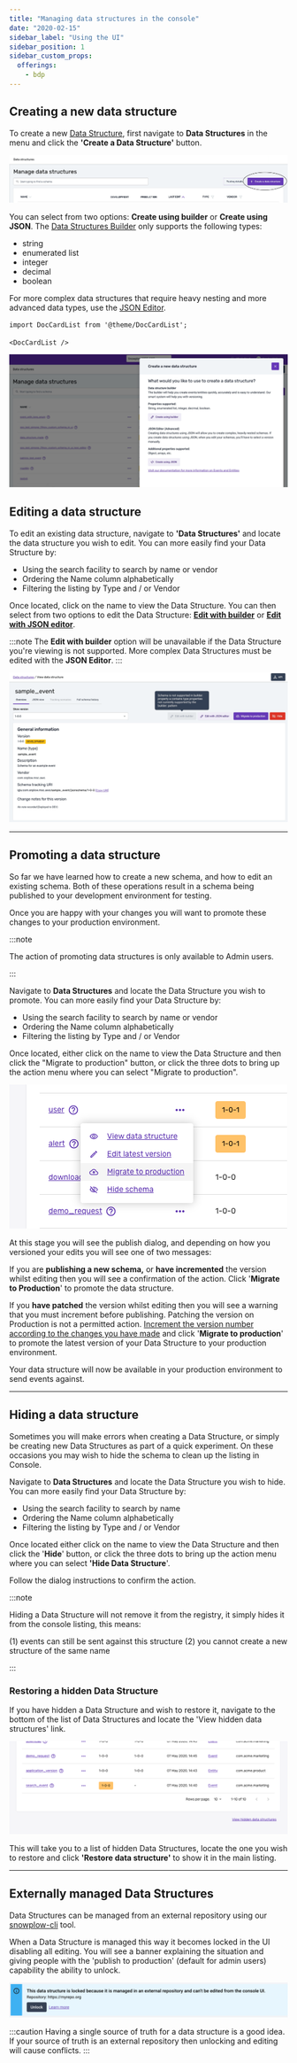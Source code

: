 ```yaml
---
title: "Managing data structures in the console"
date: "2020-02-15"
sidebar_label: "Using the UI"
sidebar_position: 1
sidebar_custom_props:
  offerings:
    - bdp
---
```


## Creating a new data structure

To create a new [Data Structure](/docs/fundamentals/schemas/index.md), first navigate to **Data Structures** in the menu and click the **'Create a Data Structure'** button.

![](images/image-1.png)

You can select from two options: **Create using builder** or **Create using JSON**. The [Data Structures Builder](/docs/data-product-studio/managing-your-data-structures/ui/builder/index.md) only supports the following types:

- string
- enumerated list
- integer
- decimal
- boolean

For more complex data structures that require heavy nesting and more advanced data types, use the [JSON Editor](/docs/data-product-studio/managing-your-data-structures/ui/json-editor/index.md).


```mdx-code-block
import DocCardList from '@theme/DocCardList';

<DocCardList />
```


![](images/builder-or-json.png)

## Editing a data structure

To edit an existing data structure, navigate to **'Data Structures'** and locate the data structure you wish to edit. You can more easily find your Data Structure by:

- Using the search facility to search by name or vendor
- Ordering the Name column alphabetically
- Filtering the listing by Type and / or Vendor

Once located, click on the name to view the Data Structure. You can then select from two options to edit the Data Structure: [**Edit with builder**](./builder/index.md#editing-a-data-structure-with-the-data-structures-builder) or [**Edit with JSON editor**](./json-editor/index.md#editing-a-data-structure-with-the-json-editor).

:::note
The **Edit with builder** option will be unavailable if the Data Structure you're viewing is not supported. More complex Data Structures must be edited with the **JSON Editor**.
:::

![](images/disabled-builder.png)
***

## Promoting a data structure

So far we have learned how to create a new schema, and how to edit an existing schema. Both of these operations result in a schema being published to your development environment for testing.

Once you are happy with your changes you will want to promote these changes to your production environment.

:::note

The action of promoting data structures is only available to Admin users.

:::

Navigate to **Data Structures** and locate the Data Structure you wish to promote. You can more easily find your Data Structure by:

- Using the search facility to search by name or vendor
- Ordering the Name column alphabetically
- Filtering the listing by Type and / or Vendor

Once located, either click on the name to view the Data Structure and then click the "Migrate to production" button, or click the three dots to bring up the action menu where you can select "Migrate to production".

![](images/image-8.png)

At this stage you will see the publish dialog, and depending on how you versioned your edits you will see one of two messages:

If you are **publishing a new schema,** or **have incremented** the version whilst editing then you will see a confirmation of the action. Click '**Migrate to Production**' to promote the data structure.

If you **have patched** the version whilst editing then you will see a warning that you must increment before publishing. Patching the version on Production is not a permitted action. [Increment the version number according to the changes you have made](/docs/data-product-studio/versioning-your-data-structures/index.md) and click '**Migrate to production**' to promote the latest version of your Data Structure to your production environment.

Your data structure will now be available in your production environment to send events against.

* * *

## Hiding a data structure

Sometimes you will make errors when creating a Data Structure, or simply be creating new Data Structures as part of a quick experiment. On these occasions you may wish to hide the schema to clean up the listing in Console.

Navigate to **Data Structures** and locate the Data Structure you wish to hide. You can more easily find your Data Structure by:

- Using the search facility to search by name
- Ordering the Name column alphabetically
- Filtering the listing by Type and / or Vendor

Once located either click on the name to view the Data Structure and then click the '**Hide**' button, or click the three dots to bring up the action menu where you can select **'**Hide Data Structure****'.

Follow the dialog instructions to confirm the action.

:::note

Hiding a Data Structure will not remove it from the registry, it simply hides it from the console listing, this means:

(1) events can still be sent against this structure
(2) you cannot create a new structure of the same name

:::

### Restoring a hidden Data Structure

If you have hidden a Data Structure and wish to restore it, navigate to the bottom of the list of Data Structures and locate the 'View hidden data structures' link.

![](images/image-9.png)

This will take you to a list of hidden Data Structures, locate the one you wish to restore and click **'Restore data structure'** to show it in the main listing.

* * *

## Externally managed Data Structures

Data Structures can be managed from an external repository using our [snowplow-cli](/docs/data-product-studio/managing-your-data-structures/cli/) tool.

When a Data Structure is managed this way it becomes locked in the UI disabling all editing. You will see a banner explaining the situation and giving people with the 'publish to production' (default for admin users) capability the ability to unlock.

![](images/locked-ds.png)

:::caution
Having a single source of truth for a data structure is a good idea. If your source of truth is an external repository then unlocking and editing will cause conflicts.
:::
